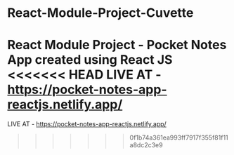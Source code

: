 # React-Module-Project-Cuvette
React Module Project - Pocket Notes App created using React JS
<<<<<<< HEAD
LIVE AT - https://pocket-notes-app-reactjs.netlify.app/
=======
LIVE AT - https://pocket-notes-app-reactjs.netlify.app/
>>>>>>> 0f1b74a361ea993ff7917f355f81f11a8dc2c3e9

